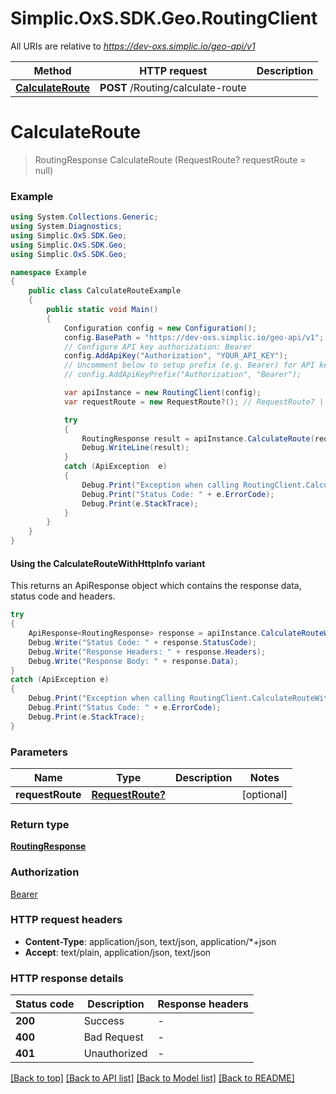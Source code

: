 # Simplic.OxS.SDK.Geo.RoutingClient

All URIs are relative to *https://dev-oxs.simplic.io/geo-api/v1*

| Method | HTTP request | Description |
|--------|--------------|-------------|
| [**CalculateRoute**](RoutingClient.md#routingcalculateroutepost) | **POST** /Routing/calculate-route |  |

<a id="routingcalculateroutepost"></a>
# **CalculateRoute**
> RoutingResponse CalculateRoute (RequestRoute? requestRoute = null)



### Example
```csharp
using System.Collections.Generic;
using System.Diagnostics;
using Simplic.OxS.SDK.Geo;
using Simplic.OxS.SDK.Geo;
using Simplic.OxS.SDK.Geo;

namespace Example
{
    public class CalculateRouteExample
    {
        public static void Main()
        {
            Configuration config = new Configuration();
            config.BasePath = "https://dev-oxs.simplic.io/geo-api/v1";
            // Configure API key authorization: Bearer
            config.AddApiKey("Authorization", "YOUR_API_KEY");
            // Uncomment below to setup prefix (e.g. Bearer) for API key, if needed
            // config.AddApiKeyPrefix("Authorization", "Bearer");

            var apiInstance = new RoutingClient(config);
            var requestRoute = new RequestRoute?(); // RequestRoute? |  (optional) 

            try
            {
                RoutingResponse result = apiInstance.CalculateRoute(requestRoute);
                Debug.WriteLine(result);
            }
            catch (ApiException  e)
            {
                Debug.Print("Exception when calling RoutingClient.CalculateRoute: " + e.Message);
                Debug.Print("Status Code: " + e.ErrorCode);
                Debug.Print(e.StackTrace);
            }
        }
    }
}
```

#### Using the CalculateRouteWithHttpInfo variant
This returns an ApiResponse object which contains the response data, status code and headers.

```csharp
try
{
    ApiResponse<RoutingResponse> response = apiInstance.CalculateRouteWithHttpInfo(requestRoute);
    Debug.Write("Status Code: " + response.StatusCode);
    Debug.Write("Response Headers: " + response.Headers);
    Debug.Write("Response Body: " + response.Data);
}
catch (ApiException e)
{
    Debug.Print("Exception when calling RoutingClient.CalculateRouteWithHttpInfo: " + e.Message);
    Debug.Print("Status Code: " + e.ErrorCode);
    Debug.Print(e.StackTrace);
}
```

### Parameters

| Name | Type | Description | Notes |
|------|------|-------------|-------|
| **requestRoute** | [**RequestRoute?**](RequestRoute?.md) |  | [optional]  |

### Return type

[**RoutingResponse**](RoutingResponse.md)

### Authorization

[Bearer](../README.md#Bearer)

### HTTP request headers

 - **Content-Type**: application/json, text/json, application/*+json
 - **Accept**: text/plain, application/json, text/json


### HTTP response details
| Status code | Description | Response headers |
|-------------|-------------|------------------|
| **200** | Success |  -  |
| **400** | Bad Request |  -  |
| **401** | Unauthorized |  -  |

[[Back to top]](#) [[Back to API list]](../README.md#documentation-for-api-endpoints) [[Back to Model list]](../README.md#documentation-for-models) [[Back to README]](../README.md)


